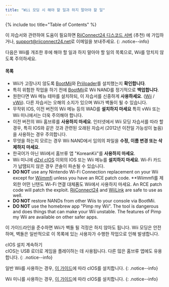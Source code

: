 ```yaml
---
title: "Wii 모딩 시 해야 할 일과 하지 말아야 할 일"
---
```


{% include toc title="Table of Contents" %}

이 자습서와 관련하여 도움이 필요하면 [RiiConnect24 디스코드 서버](https://discord.gg/rc24) (추천) 에 가입하거나, [support@riiconnect24.net](mailto:support@riiconnect24.net)로 이메일을 보내주세요.
{: .notice--info}

다음은 Wii를 개조한 후에 해야 할 일과 하지 말아야 할 일의 목록으로, Wii를 망치지 않도록 주의하세요.

#### 목록

- Wii가 고장나지 않도록 [BootMii](bootmii)와 [Priiloader](priiloader)를 설치했는지 **확인합니다**.
- 특히 위험한 작업을 하기 전에 [BootMii](bootmii)로 Wii NAND를 정기적으로 **백업합니다**.
- 원한다면 Wii 메뉴 테마를 설치하되, 이 자습서를 신중하게 **사용하세요**. ([Wii](themes) / [vWii](themes-vwii)). 다른 자습서는 오해의 소지가 있으며 Wii가 벽돌이 될 수 있습니다.
- 무작위 IOS, 이전 버전의 Wii 메뉴 등의 WAD를 **설치하지 마세요** 특히 vWii 또는 Wii 미니에서는 더욱 주의해야 합니다.
- 이전 버전의 Wii 홈브류를 **사용하지 마세요**. 인터넷에서 Wii 모딩 자습서를 따라 할 경우, 특히 IOS와 같은 것과 관련된 오래된 자습서 (2012년 이전일 가능성이 높음) 을 사용하는 경우 주의합니다.
- 무엇을 하는지 모르는 경우 Wii NAND에서 임의의 파일을 **수정, 이름 변경 또는 삭제하지 마세요**.
- 한국어가 아닌 Wii에서 홈브류 앱 "KoreanKii"를 **사용하지 마세요**.
- Wii 미니에 [d2xl cIOS](cios-mini) 이외의 IOS 또는 Wii 메뉴를 **설치하지 마세요**. Wi-Fi 카드가 납땜되지 않은 경우 콘솔이 파손될 수 있습니다.
- **DO NOT** use any Nintendo Wi-Fi Connection replacement on your Wii except for [Wiimmfi](wiimmfi) unless you have an RCE patch code. **Wiimmfi를 제외한 어떤 닌텐도 Wi-Fi 연결 대체품도 Wii에서 사용하지 마세요. An RCE patch code will patch the exploit. [RiiConnect24](riiconnect24) and [WiiLink](wiilink) are safe to use as well.</li>
- **DO NOT** restore NANDs from other Wiis to your console via BootMii.
- **DO NOT** use the homebrew app "Pimp my Wii". The tool is dangerous and does things that can make your Wii unstable. The features of Pimp my Wii are available on other safer apps.</ul>

이 가이드라인을 준수하면 Wii가 벽돌 될 걱정은 하지 않아도 됩니다. Wii 모딩은 안전하며, 벽돌은 일반적으로 이 목록에 있는 사용자가 수행한 작업으로 인해 발생합니다.

cIOS 설치 계속하기<br> cIOS는 USB 로더로 게임을 플레이하는 데 사용됩니다. 다른 많은 홈브류 앱에도 유용합니다.
{: .notice--info}

일반 Wii를 사용하는 경우, [이 가이드](cios)에 따라 cIOS를 설치합니다.
{: .notice--info}

Wii 미니를 사용하는 경우, [이 가이드](cios-mini)에 따라 cIOS를 설치합니다.
{: .notice--info}
